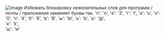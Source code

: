 ![image](https://github.com/user-attachments/assets/75d241c9-cf58-4cfb-a1c6-0849eeb5a5b5)
Избежать блокировку нежелательных слов для программ / почты / приложения
заменяет буквы так.
       'п': 'n',
        'е': '3',
        'т': 't',
        'и': 'u',
        'о': '0',
        'ч': '4',
        'б': '6',
        'в': 'B',
        'ы': 'bI',
        'ь': 'b',
        'а': '@',						
        'к': 'k',  
        'ш': 'w'   
